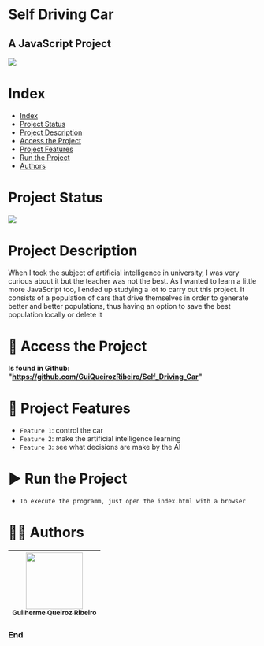 Self Driving Car
==========
## A JavaScript Project

![](https://thumbs.dreamstime.com/b/autonomous-car-icon-isolated-white-background-self-driving-vehicle-pictogram-smart-car-sign-gps-signal-vector-illustration-148245342.jpg)

# Index

* [Index](#index)
* [Project Status](#project-status)
* [Project Description](#project-description)
* [Access the Project](#-access-the-project)
* [Project Features](#-project-features)
* [Run the Project](#-run-the-project)
* [Authors](#-authors)

# Project Status

![](https://img.shields.io/badge/state-success-brightgreen/github/deployments/:user/:repo/:environment)

# Project Description

When I took the subject of artificial intelligence in university, I was very curious about it but the teacher was not the best. As I wanted to learn a little more JavaScript too, I ended up studying a lot to carry out this project. It consists of a population of cars that drive themselves in order to generate better and better populations, thus having an option to save the best population locally or delete it

# 📁 Access the Project

**Is found in Github: "https://github.com/GuiQueirozRibeiro/Self_Driving_Car"**

# 🔨 Project Features

- `Feature 1`: control the car
- `Feature 2`: make the artificial intelligence learning
- `Feature 3`: see what decisions are make by the AI

# ▶ Run the Project

- `To execute the programm, just open the index.html with a browser`

# 👨‍💻 Authors

| [<img src="https://avatars.githubusercontent.com/u/70274921?s=400&u=c1688d6fcd13223bfe1093c6d16b3b6b646545fe&v=4" width=115><br><sub>Guilherme Queiroz Ribeiro</sub>](https://github.com/Gui1111RIbeiro)
| :---: |

### End
